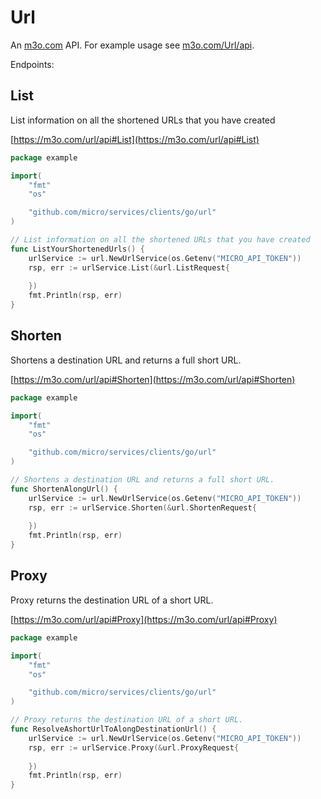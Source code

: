 # Url

An [m3o.com](https://m3o.com) API. For example usage see [m3o.com/Url/api](https://m3o.com/Url/api).

Endpoints:

## List

List information on all the shortened URLs that you have created


[https://m3o.com/url/api#List](https://m3o.com/url/api#List)

```go
package example

import(
	"fmt"
	"os"

	"github.com/micro/services/clients/go/url"
)

// List information on all the shortened URLs that you have created
func ListYourShortenedUrls() {
	urlService := url.NewUrlService(os.Getenv("MICRO_API_TOKEN"))
	rsp, err := urlService.List(&url.ListRequest{
		
	})
	fmt.Println(rsp, err)
}
```
## Shorten

Shortens a destination URL and returns a full short URL.


[https://m3o.com/url/api#Shorten](https://m3o.com/url/api#Shorten)

```go
package example

import(
	"fmt"
	"os"

	"github.com/micro/services/clients/go/url"
)

// Shortens a destination URL and returns a full short URL.
func ShortenAlongUrl() {
	urlService := url.NewUrlService(os.Getenv("MICRO_API_TOKEN"))
	rsp, err := urlService.Shorten(&url.ShortenRequest{
		
	})
	fmt.Println(rsp, err)
}
```
## Proxy

Proxy returns the destination URL of a short URL.


[https://m3o.com/url/api#Proxy](https://m3o.com/url/api#Proxy)

```go
package example

import(
	"fmt"
	"os"

	"github.com/micro/services/clients/go/url"
)

// Proxy returns the destination URL of a short URL.
func ResolveAshortUrlToAlongDestinationUrl() {
	urlService := url.NewUrlService(os.Getenv("MICRO_API_TOKEN"))
	rsp, err := urlService.Proxy(&url.ProxyRequest{
		
	})
	fmt.Println(rsp, err)
}
```

